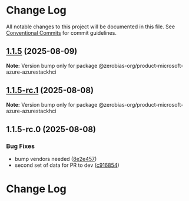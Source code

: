 # Change Log

All notable changes to this project will be documented in this file.
See [Conventional Commits](https://conventionalcommits.org) for commit guidelines.

## [1.1.5](https://github.com/zerobias-org/product/compare/@zerobias-org/product-microsoft-azure-azurestackhci@1.1.5-rc.1...@zerobias-org/product-microsoft-azure-azurestackhci@1.1.5) (2025-08-09)

**Note:** Version bump only for package @zerobias-org/product-microsoft-azure-azurestackhci





## [1.1.5-rc.1](https://github.com/zerobias-org/product/compare/@zerobias-org/product-microsoft-azure-azurestackhci@1.1.5-rc.0...@zerobias-org/product-microsoft-azure-azurestackhci@1.1.5-rc.1) (2025-08-08)

**Note:** Version bump only for package @zerobias-org/product-microsoft-azure-azurestackhci





## 1.1.5-rc.0 (2025-08-08)


### Bug Fixes

* bump vendors needed ([8e2e457](https://github.com/zerobias-org/product/commit/8e2e457e0b5d7141a05e8f2c178bc2854f2b7178))
* second set of data for PR to dev ([c916854](https://github.com/zerobias-org/product/commit/c916854bcf229b1c2042ffdea18472d66a061aaf))





# Change Log
